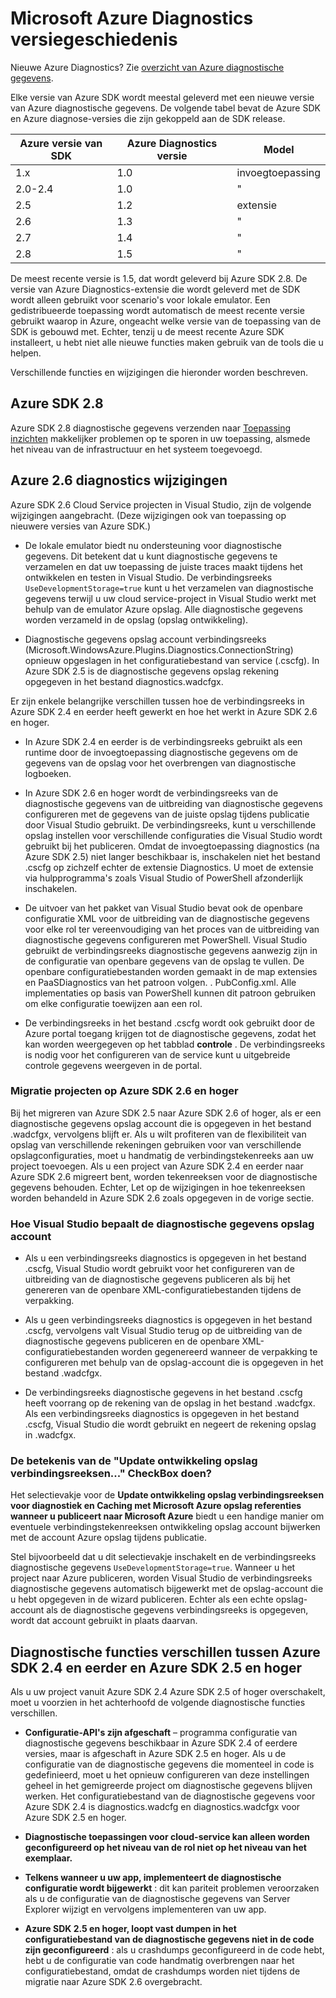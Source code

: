 <properties
    pageTitle="Azure Diagnostics versiegeschiedenis"
    description="Verklaring van wijzigingen in de verschillende versies van Azure diagnostics als verzonden met verschillende versies van Microsoft Azure SDK's."
    services="multiple"
    documentationCenter=".net"
    authors="rboucher"
    manager="jwhit"
    editor=""/>

<tags
    ms.service="multiple"
    ms.workload="na"
    ms.tgt_pltfrm="na"
    ms.devlang="dotnet"
    ms.topic="article"
    ms.date="02/12/2016"
    ms.author="robb"/>


# <a name="microsoft-azure-diagnostics-version-history"></a>Microsoft Azure Diagnostics versiegeschiedenis

Nieuwe Azure Diagnostics? Zie [overzicht van Azure diagnostische gegevens](azure-diagnostics.md).

Elke versie van Azure SDK wordt meestal geleverd met een nieuwe versie van Azure diagnostische gegevens. De volgende tabel bevat de Azure SDK en Azure diagnose-versies die zijn gekoppeld aan de SDK release.



Azure versie van SDK | Azure Diagnostics versie | Model
--- | --- | ---
1.x      | 1.0 | invoegtoepassing
2.0-2.4| 1.0 | "
2.5      | 1.2 | extensie
2.6      | 1.3 | "
2.7      | 1.4 | "
2.8      | 1.5 | "


De meest recente versie is 1.5, dat wordt geleverd bij Azure SDK 2.8. De versie van Azure Diagnostics-extensie die wordt geleverd met de SDK wordt alleen gebruikt voor scenario's voor lokale emulator. Een gedistribueerde toepassing wordt automatisch de meest recente versie gebruikt waarop in Azure, ongeacht welke versie van de toepassing van de SDK is gebouwd met. Echter, tenzij u de meest recente Azure SDK installeert, u hebt niet alle nieuwe functies maken gebruik van de tools die u helpen.

Verschillende functies en wijzigingen die hieronder worden beschreven.

## <a name="azure-sdk-28"></a>Azure SDK 2.8
Azure SDK 2.8 diagnostische gegevens verzenden naar [Toepassing inzichten](./application-insights/app-insights-cloudservices.md) makkelijker problemen op te sporen in uw toepassing, alsmede het niveau van de infrastructuur en het systeem toegevoegd.

## <a name="azure-26-diagnostics-changes"></a>Azure 2.6 diagnostics wijzigingen

Azure SDK 2.6 Cloud Service projecten in Visual Studio, zijn de volgende wijzigingen aangebracht. (Deze wijzigingen ook van toepassing op nieuwere versies van Azure SDK.)

- De lokale emulator biedt nu ondersteuning voor diagnostische gegevens. Dit betekent dat u kunt diagnostische gegevens te verzamelen en dat uw toepassing de juiste traces maakt tijdens het ontwikkelen en testen in Visual Studio. De verbindingsreeks `UseDevelopmentStorage=true` kunt u het verzamelen van diagnostische gegevens terwijl u uw cloud service-project in Visual Studio werkt met behulp van de emulator Azure opslag. Alle diagnostische gegevens worden verzameld in de opslag (opslag ontwikkeling).

- Diagnostische gegevens opslag account verbindingsreeks (Microsoft.WindowsAzure.Plugins.Diagnostics.ConnectionString) opnieuw opgeslagen in het configuratiebestand van service (.cscfg). In Azure SDK 2.5 is de diagnostische gegevens opslag rekening opgegeven in het bestand diagnostics.wadcfgx.

Er zijn enkele belangrijke verschillen tussen hoe de verbindingsreeks in Azure SDK 2.4 en eerder heeft gewerkt en hoe het werkt in Azure SDK 2.6 en hoger.

- In Azure SDK 2.4 en eerder is de verbindingsreeks gebruikt als een runtime door de invoegtoepassing diagnostische gegevens om de gegevens van de opslag voor het overbrengen van diagnostische logboeken.

- In Azure SDK 2.6 en hoger wordt de verbindingsreeks van de diagnostische gegevens van de uitbreiding van diagnostische gegevens configureren met de gegevens van de juiste opslag tijdens publicatie door Visual Studio gebruikt. De verbindingsreeks, kunt u verschillende opslag instellen voor verschillende configuraties die Visual Studio wordt gebruikt bij het publiceren. Omdat de invoegtoepassing diagnostics (na Azure SDK 2.5) niet langer beschikbaar is, inschakelen niet het bestand .cscfg op zichzelf echter de extensie Diagnostics. U moet de extensie via hulpprogramma's zoals Visual Studio of PowerShell afzonderlijk inschakelen.

- De uitvoer van het pakket van Visual Studio bevat ook de openbare configuratie XML voor de uitbreiding van de diagnostische gegevens voor elke rol ter vereenvoudiging van het proces van de uitbreiding van diagnostische gegevens configureren met PowerShell. Visual Studio gebruikt de verbindingsreeks diagnostische gegevens aanwezig zijn in de configuratie van openbare gegevens van de opslag te vullen. De openbare configuratiebestanden worden gemaakt in de map extensies en PaaSDiagnostics van het patroon volgen. <RoleName>. PubConfig.xml. Alle implementaties op basis van PowerShell kunnen dit patroon gebruiken om elke configuratie toewijzen aan een rol.

- De verbindingsreeks in het bestand .cscfg wordt ook gebruikt door de Azure portal toegang krijgen tot de diagnostische gegevens, zodat het kan worden weergegeven op het tabblad **controle** . De verbindingsreeks is nodig voor het configureren van de service kunt u uitgebreide controle gegevens weergeven in de portal.

### <a name="migrating-projects-to-azure-sdk-26-and-later"></a>Migratie projecten op Azure SDK 2.6 en hoger

Bij het migreren van Azure SDK 2.5 naar Azure SDK 2.6 of hoger, als er een diagnostische gegevens opslag account die is opgegeven in het bestand .wadcfgx, vervolgens blijft er. Als u wilt profiteren van de flexibiliteit van opslag van verschillende rekeningen gebruiken voor van verschillende opslagconfiguraties, moet u handmatig de verbindingstekenreeks aan uw project toevoegen. Als u een project van Azure SDK 2.4 en eerder naar Azure SDK 2.6 migreert bent, worden tekenreeksen voor de diagnostische gegevens behouden. Echter, Let op de wijzigingen in hoe tekenreeksen worden behandeld in Azure SDK 2.6 zoals opgegeven in de vorige sectie.

### <a name="how-visual-studio-determines-the-diagnostics-storage-account"></a>Hoe Visual Studio bepaalt de diagnostische gegevens opslag account

- Als u een verbindingsreeks diagnostics is opgegeven in het bestand .cscfg, Visual Studio wordt gebruikt voor het configureren van de uitbreiding van de diagnostische gegevens publiceren als bij het genereren van de openbare XML-configuratiebestanden tijdens de verpakking.

- Als u geen verbindingsreeks diagnostics is opgegeven in het bestand .cscfg, vervolgens valt Visual Studio terug op de uitbreiding van de diagnostische gegevens publiceren en de openbare XML-configuratiebestanden worden gegenereerd wanneer de verpakking te configureren met behulp van de opslag-account die is opgegeven in het bestand .wadcfgx.

- De verbindingsreeks diagnostische gegevens in het bestand .cscfg heeft voorrang op de rekening van de opslag in het bestand .wadcfgx. Als een verbindingsreeks diagnostics is opgegeven in het bestand .cscfg, Visual Studio die wordt gebruikt en negeert de rekening opslag in .wadcfgx.

### <a name="what-does-the-update-development-storage-connection-strings-checkbox-do"></a>De betekenis van de "Update ontwikkeling opslag verbindingsreeksen..." CheckBox doen?

Het selectievakje voor de **Update ontwikkeling opslag verbindingsreeksen voor diagnostiek en Caching met Microsoft Azure opslag referenties wanneer u publiceert naar Microsoft Azure** biedt u een handige manier om eventuele verbindingstekenreeksen ontwikkeling opslag account bijwerken met de account Azure opslag tijdens publicatie.

Stel bijvoorbeeld dat u dit selectievakje inschakelt en de verbindingsreeks diagnostische gegevens `UseDevelopmentStorage=true`. Wanneer u het project naar Azure publiceren, worden Visual Studio de verbindingsreeks diagnostische gegevens automatisch bijgewerkt met de opslag-account die u hebt opgegeven in de wizard publiceren. Echter als een echte opslag-account als de diagnostische gegevens verbindingsreeks is opgegeven, wordt dat account gebruikt in plaats daarvan.

## <a name="diagnostics-functionality-differences-between-azure-sdk-24-and-earlier-and-azure-sdk-25-and-later"></a>Diagnostische functies verschillen tussen Azure SDK 2.4 en eerder en Azure SDK 2.5 en hoger

Als u uw project vanuit Azure SDK 2.4 Azure SDK 2.5 of hoger overschakelt, moet u voorzien in het achterhoofd de volgende diagnostische functies verschillen.

- **Configuratie-API's zijn afgeschaft** – programma configuratie van diagnostische gegevens beschikbaar in Azure SDK 2.4 of eerdere versies, maar is afgeschaft in Azure SDK 2.5 en hoger. Als u de configuratie van de diagnostische gegevens die momenteel in code is gedefinieerd, moet u het opnieuw configureren van deze instellingen geheel in het gemigreerde project om diagnostische gegevens blijven werken. Het configuratiebestand van de diagnostische gegevens voor Azure SDK 2.4 is diagnostics.wadcfg en diagnostics.wadcfgx voor Azure SDK 2.5 en hoger.

- **Diagnostische toepassingen voor cloud-service kan alleen worden geconfigureerd op het niveau van de rol niet op het niveau van het exemplaar.**

- **Telkens wanneer u uw app, implementeert de diagnostische configuratie wordt bijgewerkt** : dit kan pariteit problemen veroorzaken als u de configuratie van de diagnostische gegevens van Server Explorer wijzigt en vervolgens implementeren van uw app.

- **Azure SDK 2.5 en hoger, loopt vast dumpen in het configuratiebestand van de diagnostische gegevens niet in de code zijn geconfigureerd** : als u crashdumps geconfigureerd in de code hebt, hebt u de configuratie van code handmatig overbrengen naar het configuratiebestand, omdat de crashdumps worden niet tijdens de migratie naar Azure SDK 2.6 overgebracht.
